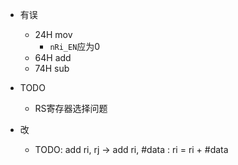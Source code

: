 - 有误
	* 24H mov
		+ `nRi_EN`应为0
	* 64H add
	* 74H sub


- TODO
	* RS寄存器选择问题
	


- 改
	* TODO: add ri, rj -> add ri, #data : ri = ri + #data
